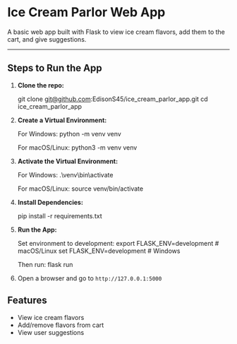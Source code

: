 # Ice Cream Parlor Web App

A basic web app built with Flask to view ice cream flavors, add them to the cart, and give suggestions.

---

## Steps to Run the App

1. **Clone the repo:**

   git clone git@github.com:EdisonS45/ice_cream_parlor_app.git
   cd ice_cream_parlor_app

2. **Create a Virtual Environment:**

   For Windows:
   python -m venv venv

   For macOS/Linux:
   python3 -m venv venv

3. **Activate the Virtual Environment:**

   For Windows:
   .\venv\bin\activate

   For macOS/Linux:
   source venv/bin/activate

4. **Install Dependencies:**

   pip install -r requirements.txt

5. **Run the App:**

   Set environment to development:
   export FLASK_ENV=development   # macOS/Linux
   set FLASK_ENV=development      # Windows

   Then run:
   flask run

6. Open a browser and go to `http://127.0.0.1:5000`

## Features

- View ice cream flavors
- Add/remove flavors from cart
- View user suggestions
